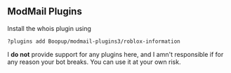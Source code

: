 ## ModMail Plugins
Install the whois plugin using 
```
?plugins add Boopup/modmail-plugins3/roblox-information
```

I **do not** provide support for any plugins here, and I amn't responsible if for any reason your bot breaks. You can use it at your own risk.

